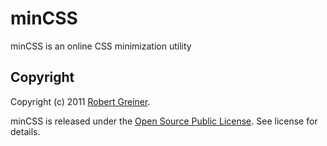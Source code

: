minCSS
========

minCSS is an online CSS minimization utility

Copyright
---------

Copyright (c) 2011 [Robert Greiner](http://creatingcode.com).

minCSS is released under the [Open Source Public License](http://ospl.ws). See license for details.

